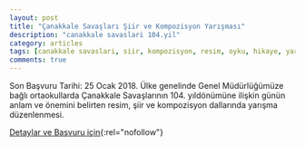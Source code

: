 ```yaml
---
layout: post
title: "Çanakkale Savaşları Şiir ve Kompozisyon Yarışması"
description: "canakkale savaslari 104.yil"
category: articles
tags: [canakkale savaslari, siir, kompozisyon, resim, oyku, hikaye, yarisma]
comments: true
---
```


Son Başvuru Tarihi: 25 Ocak 2018.
Ülke genelinde Genel Müdürlüğümüze bağlı ortaokullarda Çanakkale Savaşlarının 104.
yıldönümüne ilişkin günün anlam ve önemini belirten resim, şiir ve kompozisyon dallarında yarışma
düzenlenmesi.

[Detaylar ve Başvuru için](http://sehitenginekerortaokulu.meb.k12.tr/meb_iys_dosyalar/17/06/717471/dosyalar/2018_11/13230515_YANAKKALE_RESYM_YYYR_KOMP.pdf?utm_source=edebiyatyarismalari.com&utm_medium=affiliate){:rel="nofollow"}